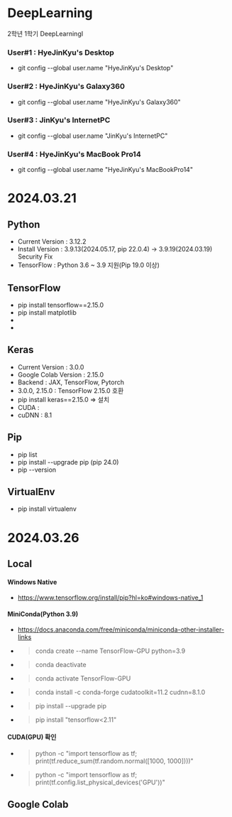 # DeepLearning
2학년 1학기 DeepLearningⅠ

### User#1 : HyeJinKyu's Desktop
 - git config --global user.name "HyeJinKyu's Desktop"

### User#2 : HyeJinKyu's Galaxy360
 - git config --global user.name "HyeJinKyu's Galaxy360"

### User#3 : JinKyu's InternetPC
 - git config --global user.name "JinKyu's InternetPC"

### User#4 : HyeJinKyu's MacBook Pro14
 - git config --global user.name "HyeJinKyu's MacBookPro14"


# 2024.03.21
## Python
 - Current Version : 3.12.2
 - Install Version : 3.9.13(2024.05.17, pip 22.0.4) -> 3.9.19(2024.03.19) Security Fix
 - TensorFlow : Python 3.6 ~ 3.9 지원(Pip 19.0 이상)

## TensorFlow
 - pip install tensorflow==2.15.0
 - pip install matplotlib
 -
 -

## Keras
 - Current Version : 3.0.0
 - Google Colab Version : 2.15.0
 - Backend : JAX, TensorFlow, Pytorch
 - 3.0.0, 2.15.0 : TensorFlow 2.15.0 호환
 - pip install keras==2.15.0 => 설치
 - CUDA : 
 - cuDNN : 8.1

## Pip
 - pip list
 - pip install --upgrade pip (pip 24.0)
 - pip --version

## VirtualEnv
 - pip install virtualenv

# 2024.03.26
## Local
 #### Windows Native
 - https://www.tensorflow.org/install/pip?hl=ko#windows-native_1

 #### MiniConda(Python 3.9)
 - https://docs.anaconda.com/free/miniconda/miniconda-other-installer-links
 - > conda create --name TensorFlow-GPU python=3.9
 - > conda deactivate
 - > conda activate TensorFlow-GPU
 - > conda install -c conda-forge cudatoolkit=11.2 cudnn=8.1.0
 - > pip install --upgrade pip
 - > pip install "tensorflow<2.11"

 #### CUDA(GPU) 확인
 - > python -c "import tensorflow as tf; print(tf.reduce_sum(tf.random.normal([1000, 1000])))"
 - > python -c "import tensorflow as tf; print(tf.config.list_physical_devices('GPU'))"

## Google Colab


 